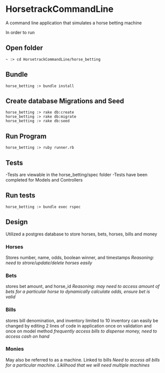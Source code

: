 # HorsetrackCommandLine
A command line application that simulates a horse betting machine


In order to run
  
##  Open folder
    ~ :> cd HorsetrackCommandLine/horse_betting
## Bundle
    horse_betting :> bundle install
## Create database Migrations and Seed
    horse_betting :> rake db:create
    horse_betting :> rake db:migrate
    horse_betting :> rake db:seed
## Run Program
    horse_betting :> ruby runner.rb
    
## Tests    
  -Tests are viewable in the horse_betting/spec folder
  -Tests have been completed for Models and Controllers
## Run tests
    horse_betting :> bundle exec rspec
## Design
  Utilized a postgres database to store horses, bets, horses, bills and money
### Horses
  Stores number, name, odds, boolean winner, and timestamps
*Reasoning: need to strore/update/delete horses easily*
### Bets
 stores bet amount, and horse_id
*Reasoning: may need to access amount of bets for a particular horse to dynamically calculate odds, ensure bet is valid*
### Bills
 stores bill denomination, and inventory
 limited to 10 inventory can easily be changed by editing 2 lines of code in application once on validation and once on model method
 *frequently access bills to dispense money, need to access cash on hand*
### Monies
 May also be referred to as a machine. Linked to  bills
 *Need to access all bills for a particular machine. Liklihood that we will need multiple machines*

